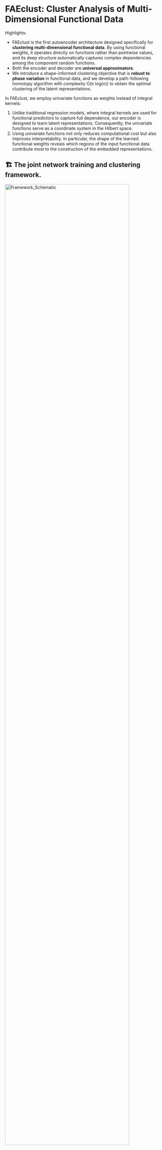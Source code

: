
# FAEclust: Cluster Analysis of Multi-Dimensional Functional Data

Highlights:

* FAEclust is the first autoencoder architecture designed specifically for **clustering multi-dimensional functional data**. By using functional weights, it operates directly on functions rather than pointwise values, and its deep structure automatically captures complex dependencies among the component random functions.
*  Both the encoder and decoder are **universal approximators**.
* We introduce a shape-informed clustering objective that is **robust to phase variation** in functional data, and we develop a path-following homotopy algorithm with complexity O(n log(n)) to obtain the optimal clustering of the latent representations.

In FAEclust, we employ univariate functions as weights instead of integral kernels:

1. Unlike traditional regression models, where integral kernels are used for functional predictors to capture full dependence, our encoder is designed to learn latent representations. Consequently, the univariate functions serve as a coordinate system in the Hilbert space.
2. Using univariate functions not only reduces computational cost but also improves interpretability. In particular, the shape of the learned functional weights reveals which regions of the input functional data contribute most to the construction of the embedded representations.


## 🏗️ The joint network training and clustering framework.

<img src="framework.png"  alt="Framework_Schematic" width="90%"/>

  1. **Network Update**: In the backward phase, we update the network parameters by minimizing a unified objective function (**Loss**) that incorporates both the network training objective (**Penalized Reconstruction Loss**) and the clustering regularization (**Clustering Loss**).
  2. **Cluster Update**: During the forward phase, we update the learned latent representations, which necessitates a concurrent update of the clustering results. 

## 🛠️ Core Modules

The modular pipeline for FAEclust has the following structure:

<img src="modular_pipeline.png"  alt="Modular_Pipeline" width="90%"/>

1. **Similarity**: Compute pairwise (elastic) distances with `TimeSeriesDistance()`, identify the optimal number of nearest neighbors (`m` in the paper) via `NearestNeighborsOpt()`, and finally compute pairwise similarity measures.
2. **Smoothing**: Convert raw curves into basis functions and expansion coefficients via `smoothing_features()`. 
3. **FAE network**: Configure and train the functional network via `FunctionalAutoencoder()`.
4. **Convex Clustering**: Cluster analysis of the latent representations, where the clustering objective function is a convex function.

----------

## Class: Smoothing
 
**Smoothing** is a utility class that implements the smoothing step. It supports B-spline, Fourier series, and Wavelet-based smoothing. This class is used internally by `smoothing_features()`.
 
```python

Smoothing(
    dis_p, 			# number of grid points for evaluating functions 
    fit, 			# basis function type: 'bspline', 'fourier', or Wavelet name 
    n, 				# for Fourier: number of harmonics (2n+1 basis functions) 
    smoothing_str,	# initial smoothing parameter for B-splines if _terms_ is not given
    terms, 			# number of basis terms/knots to use (if None, auto-optimize) 
    wavelet_level, 	# Wavelet decomposition level (for Wavelet fits) if _terms_ is not given
    data = None  	# input data of shape (n_samples, n_features, n_timesteps)
) 

```
 
### Parameters
 
-   **`dis_p`** _(int)_:  Number of grid points for evaluating functions.     _Default_: `300`

-   **`fit`** _(str)_:  The type of basis expansion to use for smoothing. Options are the same as in `smoothing_features`: `'bspline'`, `'fourier'`, or a Wavelet name (e.g., `'db4'`).     _Default_: `'bspline'`

-   **`n`** _(int)_:  Applicable if `fit='fourier'`. It specifies the number of Fourier harmonics to include. The total number of Fourier basis functions will be $2n + 1$ (including the constant term, $n$ cosine terms, and $n$ sine terms). If `n=None`,  the smoothing is adaptive and Generalized Cross-Validation (GCV) is used to find the optimal number of harmonics up to `n` by GCV.    _Default_: `None` 

-   **`smoothing_str`** _(float)_:  Parameters for B-spline fitting. This is passed to the spline fitting routine (`scipy.interpolate.splrep()`) to control the trade-off between smoothness and fidelity: higher values yield smoother curves (more regularization), while _s_=0 fits the spline through all points (interpolation). If `terms` (number of knots/basis functions) is not specified for B-splines, this parameter is internally optimized via GCV.      _Default_: `0.3`

-   **`terms`** _(int or None)_:  Applicable if `fit='bspline'`. The number of basis functions or knots to use. If `terms=None`, the smoothing is adaptive and class will attempt GCV to find the optimum fit and the corresponding terms.  _Default_: `None`

-   **`wavelet_level`** _(int)_:  The level of decomposition for Wavelet smoothing. Higher levels capture coarser structures. If `terms=None`, and `fit` is a Wavelet, the code attempts to find an optimal level via GCV.      _Default_: `5` 

-   **`data`** _(np.ndarray, shape (n_samples, n_features, n_timesteps))_:  The raw sample paths to smooth.
 
### Returns
 
-   **`coeffs`** _(np.ndarray, shape=(n_samples, n_features, m_basis))_:  Array of basis expansion coefficients. 

-   **`fn_s`** _(list of callables)_:  List of the smoothed functions evaluated/defined on the time grid.

-   **`smoothing_basis`** _(list of callables)_:  The list of basis functions used for smoothing the raw sample paths.
 


## Class: TimeSeriesDistance

**TimeSeriesDistance** computes the pairwise distance matrix for the raw sample paths.

```python
TimeSeriesDistance(
    X, 				# raw sample paths of shape (n_samples, n_features, n_timesteps)
    metric,         # distance metric to use ('fastdtw' or 'elastic') 
    n_jobs  		# number of parallel jobs for computation 
) 
```
### Parameters

-   **`X`** _(np.ndarray, shape=(n_samples, n_features, n_timesteps))_:  An array containing the raw multi-dimensional functional data. Functional data should be standardized before distance computation to ensure comparability.
    
-   **`metric`** _(str)_:  Metric to use for distance computation. Options include:
    
    -   `'fastdtw'`: Distance measure using the dynamic time warping method. 
        
    -   `'elastic'` _(default)_: The elastic distance metric. 
        
-   **`n_jobs`** _(int)_:  Number of parallel jobs for computation.    _Default_: `-1` 

### Methods
- **`compute_distances(self)`**: Compute the pairwise distance matrix.
	- **Returns**
		- **`dist_matrix`**  _(np.ndarray, shape (n_samples, n_samples))_ : The pairwise distance matrix. 

- **`plot_extremes(self)`**: Visualise the pair of most similar and the most distinct samples. 
	- **Returns**
		- **`None`**.








## Class: NearestNeighborsOpt

**NearestNeighborsOpt** is a utility class for determining the optimal number of nearest neighbors (`m`) used in the pairwise similarity measure of the clustering objective function. Given a pairwise distance matrix, it examines how the structure of the k-nearest neighbor graph evolves as k varies, using two complementary criteria: the distance "knee" and graph connectivity.

```python
NearestNeighborsOpt(
    dist_matrix 			# pairwise distance matrix of shape=(n_samples, n_samples)
) 
```

### Parameters

- **`dist_matrix`**  _(np.ndarray, shape (n_samples, n_samples))_ :  Distance matrix returned by **`TimeSeriesDistance()`**. 
    

### Methods
-   **`estimate_optimal_m(method='avg_distance', max_m=None)`**: Select the optimal number of nearest neighbors.
    -  **`method`** _(str)_ : Method to use for neighbourhood optimization. Options include:
	    -  **`'avg_distance'`** _(default)_ : Find the $m$ at which the average _m_-th neighbor distance exhibits the largest jump or knee.
	    -   **`'connectivity'`** : Find the smallest $m$ at which the _k_-NN graph is fully connected. 
    -  **`max_m`** _(int)_ : Maximum number of neighbors to consider. _Default_ `max_m=n_samples-1`
    - **Returns** 
	    - **`m`**  _(int)_ : The optimum number of nearest neighbors.
    
-   **`get_nearest_neighbors(opt_m=m)`**: Construct the adjacency list (neighbor index list) for each data point given the neighborhood value `m`.
	-  **`m`**  _(int)_: Estimated using `estimate_optimal_m()`. 
	-  **Returns** 
		- **`neighbors_dict`** _(dict)_ : A dictionary mapping each data point to its `m` nearest neighbors.
    
-   **`compute_similarity(neighbors_dict)`**: Calculate the pairwise similarities from the distance matrix and the  the _k_-NN graph.
    - **`neighbors_dict`** _(dict)_ : ...
    - **Returns** 
	    - **`sim_matrix`** _(np.ndarray, shape (n_samples, n_samples))_: The pairwise similarity matrix (n×n).
        



## Class: FunctionalAutoencoder

FAEclust is a deep learning framework for clustering multivariate functional data. It integrates three key components: (1) functional data smoothing via basis function expansion (e.g. B-splines, Fourier series, Wavelet family, ...) to provide a smooth representation of each sample path, (2) a functional autoencoder consisting of an encoder for learning complex relationships among the features and a decoder for flexibly reconstructing intricate functional patterns, and (3) a shape-informed convex clustering algorithm that automatically determines the optimal number of clusters.  The `FunctionalAutoencoder` class is designed to handle these steps end-to-end,  while providing various hyperparameters to tailor the model to different datasets.

```python
FunctionalAutoencoder(
    p,                      # number of component random functions (dimensions)
    layers,                 # list specifying encoder/decoder layer width
    l_basis,                # number of basis functions for encoder functional weights
    m_basis,                # number of basis functions for smoothing the sample paths
    basis_smoothing,        # list of basis functions used for smoothing (e.g. Fourier basis)
    basis_input,            # list of basis functions for encoder functional weights (e.g. B-spline basis)
    lambda_e,               # penalty parameter for the orthogonality regularization on encoder functional weights
    lambda_d,               # penalty parameter for the roughness regularization on encoder functional weights and biases
    lambda_c,               # penalty parameter for the clustering loss in the integrated objective function
    t,                      # time grid (array of length T) over which the smoothed functions are evaluated
    sim_matrix              # pairwise similarity matrix (n×n) in the clustering objective function
)

```

### Parameters

-   **`p`** _(int)_ – Number of component random functions (dimensions). For example, `p=2` for two-dimensional functional data.
    
-   **`layers`** _(list of int)_ – Architecture specification for the autoencoder’s layers. This list should include the width of each encoder layer, the latent dimension, and the width of each decoder layer. The format is **`[q1, q2, ..., s, ..., Q2, Q1, Z1, Z2]`**, where:
    
    -   _`q1`_ is the number of nodes in the encoder's first hidden layer.
        
    -   _`q2, ..., s`_ are the sizes of the successive hidden layers in the encoder, with _`s`_ being the final **latent dimension** (the size of the bottleneck vector).
        
    -   _`..., Q2`_ are the sizes of the dense layers in the decoder (mirroring the encoder’s dense layers).
        
    -   _`Q1, Z1, Z2`_ are the sizes of the last three layers of the decoder that output functions. 
        
-   **`l_basis`** _(int)_ – Functional weights and biases are represented as linear combinations of basis functions. `l_basis` is the number of basis functions for the functional weights in the encoder.
    
-   **`m_basis`** _(int)_ – Number of basis functions used for converting the raw sample paths into smooth functions.
    
-   **`basis_smoothing`** _(list of callables)_ – A list of `m_basis` basis functions (evaluated on the time grid `t`) for smoothing the raw sample paths. Each basis function is a callable `basis_smoothing(x: array_like[T, p]) -> np.ndarray[T, p]`The provided utility `smoothing_features()` can generate this list along with the expansion coefficients.
    
-   **`basis_input`** _(list of callables)_ – A list of `l_basis` basis functions (evaluated on the time grid `t`) for representing the functional weights in the encoder. Each basis function is a callable `basis_input(x: array_like[T, p]) -> np.ndarray[T, p]`. 
    
-   **`lambda_e`** _(float)_ – Penalty parameter for the orthogonality regularization on encoder functional weights. The parameter controls the amount of regularization on encoder functional weights, encouraging within-component functional weights to be orthogonal.
    
-   **`lambda_d`** _(float)_ – Penalty parameter for the roughness regularization on encoder functional weights and biases. The parameter controls the amount of smoothness of the encoder functional weights and biases.
    
-   **`lambda_c`** _(float)_ –Penalty parameter for the clustering loss in the integrated objective function.  A higher `lambda_c` places more emphasis on forming well-separated clusters in the latent space (at the potential cost of reconstruction accuracy). 
    
-   **`t`** _(array-like of shape (T,))_ – Time grid (array of length T) over which the input functions, functional weights, functional biases and output functions are evaluated/defined. 
    
-   **`sim_matrix`** _(numpy.ndarray of shape (n_samples, n_samples))_ – The pairwise similarity matrix among the $N$ sample paths, a term in the clustering objective function. The similarity matrix is essentially a weighted `m`-nearest neighbor graph, and the function `NearestNeighborsOpt()` will construct the graph with the optimal `m` value. 
    

### Methods
- **`model_summary(self)`**: A generic function used to produce a summary of the trained model. 
	- **Returns**
		- **`None`** 

-   **`train(self, coeffs, epochs, learning_rate, batch_size, neighbors_dict, sim_matrix)`** :  Model training is performed using the mini-batch gradient descent with momentum. 
	-   **`epochs`** _(int)_ – Number of training epochs (full passes over the dataset). 		 _Default_: `100` 
	-   **`learning_rate`** _(float)_ – Learning rate of the training algorithm. A smaller value might be used if the loss oscillates or diverges, whereas a larger value could speed up convergence if the loss is stable. 		_Default_: `1e-3` 
    -   **`batch_size`** _(int)_ – The mini-batch size.	    _Default_: `16` 
    -   **`neighbors_dict`** _(dict)_   A dictionary mapping each data point to its `m` nearest neighbors. It is obtained from the `get_nearest_neighbors()` method. 
    - **`sim_matrix`**_(numpy.ndarray of shape (n_samples, n_samples))_ – The pairwise similarity matrix among the $N$ sample paths.

- **`predict(coeffs, batch_size)`**: Return the embedded data and the cluster labels of the functional data.
	- **Returns**
		- **`S`** _(np.ndarray, shape=(n_samples, s))_ : Array of the embedded data.
		- **`labels`** _(np.ndarray, shape=(n_samples))_ : Functional data cluster labels.


## Class: ConvexClustering
 
**ConvexClustering** is the path-following homotopy algorithm that produces a hierarchy of clusters and determines the optimal number of clusters via an internal validation metric.
 
```python
ConvexClustering(
    X, 				# embedded data of shape (n_samples, s) 
    neighbors_dict, 	 
    sim_matrix, 	# the pairwise similarity matrix
    verbose		  	# whether to print out the merging process and the Silhouette scores 
)
```
### Parameters
 
-   **`X`** _(np.ndarray, shape=(n_samples, s))_ – The embedded data in the latent space. 
-   **`neighbors_dict`** _(dict)_:  ... 
-   **`sim_matrix`** _(np.ndarray, shape (n_samples, n_samples))_ – ...
-   **`verbose`** _(bool, optional)_:  If `True`, the algorithm will print out the hierarchy of clusters and the corresponding Silhouette scores.     _Default_: `False`
 
### Methods
- **`fit(self)`**: Perform clustering on the embedded data. 
	- **Returns**
		- **`cluster_labels`** _(np.ndarray, shape=(n_samples))_ : The (optimal) cluster labels.


---
## Code Example

### Example 1: Clustering Synthetic Data

Below is an example of using FAEclust on a simulated dataset (the pendulum dataset in the paper). 

[🔗 view the full notebook](simulation.ipynb)

We compute the similarity matrix using the elastic distance (`metric='elastic'`).  After smoothing the data with B-spline basis functions, we configure a functional autoencoder with an encoder-decoder architecture (16 → 8 → 4 (latent) → 8 → 16 → 16 → 16 with functional layers of size 16 at both ends). We train the model for 150 epochs. The output `labels` from `predict` are the cluster assignments found by the path-following homotopy algorithm. We print the Adjusted Rand Index (ARI) and Adjusted Mutual Information (AMI) to evaluate how well the predicted clusters match the true clusters (`y_true`). 

### Example 2: Clustering Real Data

In this example, we demonstrate FAEclust on the `"Plane"` dataset using a similar workflow: similarity computation, smoothing, and clustering via the functional autoencoder.

[🔗 view the full notebook](test.ipynb)

We compute the similarity matrix using FastDTW (`metric='fastdtw'`). After building the similarity matrix, we smooth each sample path with B-spline basis functions. The functional autoencoder is configured with the architecture: `[32, 16, 8, 16, 32, 32, 32]` which produces a latent representation of dimension 8. After 100 epochs, we obtain the final cluster labels.

The above examples and parameters serve as a guide, but users are encouraged to experiment with the basis size (`l, m`), network depth (`layers`), and loss weights (`lambda_e, lambda_d, lambda_c`) to best fit their specific datasets.








